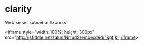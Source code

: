 clarity
=======

Web server subset of Express

&lt;iframe style="width: 100%; height: 300px" src="http://jsfiddle.net/zalun/NmudS/embedded/"&gt;&lt;/iframe&gt;
